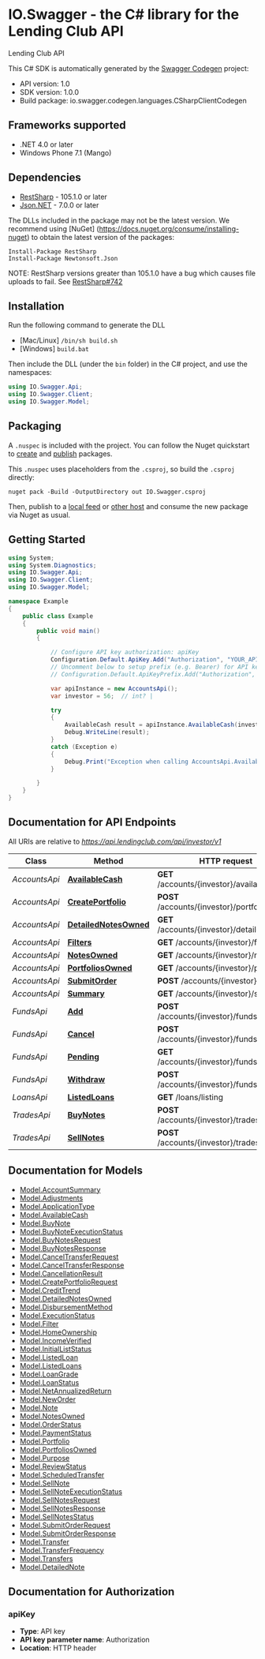 # IO.Swagger - the C# library for the Lending Club API

Lending Club API

This C# SDK is automatically generated by the [Swagger Codegen](https://github.com/swagger-api/swagger-codegen) project:

- API version: 1.0
- SDK version: 1.0.0
- Build package: io.swagger.codegen.languages.CSharpClientCodegen

<a name="frameworks-supported"></a>
## Frameworks supported
- .NET 4.0 or later
- Windows Phone 7.1 (Mango)

<a name="dependencies"></a>
## Dependencies
- [RestSharp](https://www.nuget.org/packages/RestSharp) - 105.1.0 or later
- [Json.NET](https://www.nuget.org/packages/Newtonsoft.Json/) - 7.0.0 or later

The DLLs included in the package may not be the latest version. We recommend using [NuGet] (https://docs.nuget.org/consume/installing-nuget) to obtain the latest version of the packages:
```
Install-Package RestSharp
Install-Package Newtonsoft.Json
```

NOTE: RestSharp versions greater than 105.1.0 have a bug which causes file uploads to fail. See [RestSharp#742](https://github.com/restsharp/RestSharp/issues/742)

<a name="installation"></a>
## Installation
Run the following command to generate the DLL
- [Mac/Linux] `/bin/sh build.sh`
- [Windows] `build.bat`

Then include the DLL (under the `bin` folder) in the C# project, and use the namespaces:
```csharp
using IO.Swagger.Api;
using IO.Swagger.Client;
using IO.Swagger.Model;
```
<a name="packaging"></a>
## Packaging

A `.nuspec` is included with the project. You can follow the Nuget quickstart to [create](https://docs.microsoft.com/en-us/nuget/quickstart/create-and-publish-a-package#create-the-package) and [publish](https://docs.microsoft.com/en-us/nuget/quickstart/create-and-publish-a-package#publish-the-package) packages.

This `.nuspec` uses placeholders from the `.csproj`, so build the `.csproj` directly:

```
nuget pack -Build -OutputDirectory out IO.Swagger.csproj
```

Then, publish to a [local feed](https://docs.microsoft.com/en-us/nuget/hosting-packages/local-feeds) or [other host](https://docs.microsoft.com/en-us/nuget/hosting-packages/overview) and consume the new package via Nuget as usual.

<a name="getting-started"></a>
## Getting Started

```csharp
using System;
using System.Diagnostics;
using IO.Swagger.Api;
using IO.Swagger.Client;
using IO.Swagger.Model;

namespace Example
{
    public class Example
    {
        public void main()
        {

            // Configure API key authorization: apiKey
            Configuration.Default.ApiKey.Add("Authorization", "YOUR_API_KEY");
            // Uncomment below to setup prefix (e.g. Bearer) for API key, if needed
            // Configuration.Default.ApiKeyPrefix.Add("Authorization", "Bearer");

            var apiInstance = new AccountsApi();
            var investor = 56;  // int? | 

            try
            {
                AvailableCash result = apiInstance.AvailableCash(investor);
                Debug.WriteLine(result);
            }
            catch (Exception e)
            {
                Debug.Print("Exception when calling AccountsApi.AvailableCash: " + e.Message );
            }

        }
    }
}
```

<a name="documentation-for-api-endpoints"></a>
## Documentation for API Endpoints

All URIs are relative to *https://api.lendingclub.com/api/investor/v1*

Class | Method | HTTP request | Description
------------ | ------------- | ------------- | -------------
*AccountsApi* | [**AvailableCash**](docs/AccountsApi.md#availablecash) | **GET** /accounts/{investor}/availablecash | 
*AccountsApi* | [**CreatePortfolio**](docs/AccountsApi.md#createportfolio) | **POST** /accounts/{investor}/portfolios | 
*AccountsApi* | [**DetailedNotesOwned**](docs/AccountsApi.md#detailednotesowned) | **GET** /accounts/{investor}/detailednotes | 
*AccountsApi* | [**Filters**](docs/AccountsApi.md#filters) | **GET** /accounts/{investor}/filters | 
*AccountsApi* | [**NotesOwned**](docs/AccountsApi.md#notesowned) | **GET** /accounts/{investor}/notes | 
*AccountsApi* | [**PortfoliosOwned**](docs/AccountsApi.md#portfoliosowned) | **GET** /accounts/{investor}/portfolios | 
*AccountsApi* | [**SubmitOrder**](docs/AccountsApi.md#submitorder) | **POST** /accounts/{investor}/orders | 
*AccountsApi* | [**Summary**](docs/AccountsApi.md#summary) | **GET** /accounts/{investor}/summary | 
*FundsApi* | [**Add**](docs/FundsApi.md#add) | **POST** /accounts/{investor}/funds/add | 
*FundsApi* | [**Cancel**](docs/FundsApi.md#cancel) | **POST** /accounts/{investor}/funds/cancel | 
*FundsApi* | [**Pending**](docs/FundsApi.md#pending) | **GET** /accounts/{investor}/funds/pending | 
*FundsApi* | [**Withdraw**](docs/FundsApi.md#withdraw) | **POST** /accounts/{investor}/funds/withdraw | 
*LoansApi* | [**ListedLoans**](docs/LoansApi.md#listedloans) | **GET** /loans/listing | 
*TradesApi* | [**BuyNotes**](docs/TradesApi.md#buynotes) | **POST** /accounts/{investor}/trades/buy | 
*TradesApi* | [**SellNotes**](docs/TradesApi.md#sellnotes) | **POST** /accounts/{investor}/trades/sell | 


<a name="documentation-for-models"></a>
## Documentation for Models

 - [Model.AccountSummary](docs/AccountSummary.md)
 - [Model.Adjustments](docs/Adjustments.md)
 - [Model.ApplicationType](docs/ApplicationType.md)
 - [Model.AvailableCash](docs/AvailableCash.md)
 - [Model.BuyNote](docs/BuyNote.md)
 - [Model.BuyNoteExecutionStatus](docs/BuyNoteExecutionStatus.md)
 - [Model.BuyNotesRequest](docs/BuyNotesRequest.md)
 - [Model.BuyNotesResponse](docs/BuyNotesResponse.md)
 - [Model.CancelTransferRequest](docs/CancelTransferRequest.md)
 - [Model.CancelTransferResponse](docs/CancelTransferResponse.md)
 - [Model.CancellationResult](docs/CancellationResult.md)
 - [Model.CreatePortfolioRequest](docs/CreatePortfolioRequest.md)
 - [Model.CreditTrend](docs/CreditTrend.md)
 - [Model.DetailedNotesOwned](docs/DetailedNotesOwned.md)
 - [Model.DisbursementMethod](docs/DisbursementMethod.md)
 - [Model.ExecutionStatus](docs/ExecutionStatus.md)
 - [Model.Filter](docs/Filter.md)
 - [Model.HomeOwnership](docs/HomeOwnership.md)
 - [Model.IncomeVerified](docs/IncomeVerified.md)
 - [Model.InitialListStatus](docs/InitialListStatus.md)
 - [Model.ListedLoan](docs/ListedLoan.md)
 - [Model.ListedLoans](docs/ListedLoans.md)
 - [Model.LoanGrade](docs/LoanGrade.md)
 - [Model.LoanStatus](docs/LoanStatus.md)
 - [Model.NetAnnualizedReturn](docs/NetAnnualizedReturn.md)
 - [Model.NewOrder](docs/NewOrder.md)
 - [Model.Note](docs/Note.md)
 - [Model.NotesOwned](docs/NotesOwned.md)
 - [Model.OrderStatus](docs/OrderStatus.md)
 - [Model.PaymentStatus](docs/PaymentStatus.md)
 - [Model.Portfolio](docs/Portfolio.md)
 - [Model.PortfoliosOwned](docs/PortfoliosOwned.md)
 - [Model.Purpose](docs/Purpose.md)
 - [Model.ReviewStatus](docs/ReviewStatus.md)
 - [Model.ScheduledTransfer](docs/ScheduledTransfer.md)
 - [Model.SellNote](docs/SellNote.md)
 - [Model.SellNoteExecutionStatus](docs/SellNoteExecutionStatus.md)
 - [Model.SellNotesRequest](docs/SellNotesRequest.md)
 - [Model.SellNotesResponse](docs/SellNotesResponse.md)
 - [Model.SellNotesStatus](docs/SellNotesStatus.md)
 - [Model.SubmitOrderRequest](docs/SubmitOrderRequest.md)
 - [Model.SubmitOrderResponse](docs/SubmitOrderResponse.md)
 - [Model.Transfer](docs/Transfer.md)
 - [Model.TransferFrequency](docs/TransferFrequency.md)
 - [Model.Transfers](docs/Transfers.md)
 - [Model.DetailedNote](docs/DetailedNote.md)


<a name="documentation-for-authorization"></a>
## Documentation for Authorization

<a name="apiKey"></a>
### apiKey

- **Type**: API key
- **API key parameter name**: Authorization
- **Location**: HTTP header

